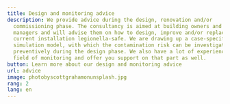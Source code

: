 ```yaml
---
title: Design and monitoring advice
description: We provide advice during the design, renovation and/or
  commissioning phase. The consultancy is aimed at building owners and property
  managers and will advise them on how to design, improve and/or replace their
  current installation legionella-safe. We are drawing up a case-specific
  simulation model, with which the contamination risk can be investigated
  preventively during the design phase. We also have a lot of experience in the
  field of monitoring and offer you support on that part as well.
button: Learn more about our design and monitoring advice
url: advice
image: photobyscottgrahamonunsplash.jpg
rang: 2
lang: en
---
```


